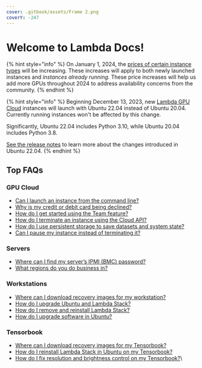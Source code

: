 ```yaml
---
cover: .gitbook/assets/Frame 2.png
coverY: -247
---
```


# Welcome to Lambda Docs!

{% hint style="info" %}
On January 1, 2024, the [prices of certain instance types](https://lambdalabs.com/service/gpu-cloud#pricing) will be increasing. These increases will apply to both newly launched instances and _instances already running_. These price increases will help us add more GPUs throughout 2024 to address availability concerns from the community.
{% endhint %}

{% hint style="info" %}
Beginning December 13, 2023, new [Lambda GPU Cloud](https://lambdalabs.com/service/gpu-cloud) instances will launch with Ubuntu 22.04 instead of Ubuntu 20.04. Currently running instances won't be affected by this change.

Significantly, Ubuntu 22.04 includes Python 3.10, while Ubuntu 20.04 includes Python 3.8.

[See the release notes](https://discourse.ubuntu.com/t/jammy-jellyfish-release-notes/24668#heading--new-features-in-22-04-lts) to learn more about the changes introduced in Ubuntu 22.04.
{% endhint %}

## Top FAQs

### GPU Cloud <a href="#gpu-cloud" id="gpu-cloud"></a>

* [Can I launch an instance from the command line?](on-demand-cloud/cloud-api.md#launching-instances)
* [Why is my credit or debit card being declined?](on-demand-cloud/billing.md#why-is-my-card-being-declined)
* [How do I get started using the Team feature?](on-demand-cloud/getting-started.md)
* [How do I terminate an instance using the Cloud API?](on-demand-cloud/cloud-api.md#terminating-instances)
* [How do I use persistent storage to save datasets and system state?](on-demand-cloud/file-systems.md#how-do-i-use-persistent-storage-to-save-datasets-and-system-state)
* [Can I pause my instance instead of terminating it?](on-demand-cloud/getting-started.md#can-i-pause-my-instance-instead-of-terminating-it)

### Servers

* [Where can I find my server’s IPMI (BMC) password?](servers/getting-started.md#where-can-i-find-my-servers-ipmi-bmc-password)
* [What regions do you do business in?](servers/getting-started.md)

### Workstations

* [Where can I download recovery images for my workstation?](workstations/getting-started.md#where-can-i-download-recovery-images-for-my-workstation)
* [How do I upgrade Ubuntu and Lambda Stack?](software/lambda-stack-and-recovery-images.md)
* [How do I remove and reinstall Lambda Stack?](software/lambda-stack-and-recovery-images.md#removing-and-reinstalling-lambda-stack)
* [How do I upgrade software in Ubuntu?](software/basic-linux-commands-and-system-administration.md)

### Tensorbook

* [Where can I download recovery images for my Tensorbook?](tensorbook/getting-started.md#where-can-i-download-recovery-images-for-my-tensorbook)
* [How do I reinstall Lambda Stack in Ubuntu on my Tensorbook?](tensorbook/getting-started.md#how-do-i-reinstall-lambda-stack-in-ubuntu-on-my-tensorbook)
* [How do I fix resolution and brightness control on my Tensorbook?](tensorbook/getting-started.md#how-do-i-fix-resolution-and-brightness-control-on-my-tensorbook)\
